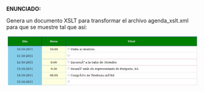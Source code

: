 **ENUNCIADO:**

Genera un documento XSLT para transformar el archivo agenda_xslt.xml para que se muestre tal que así:

![Imagen del resultado esperado](https://raw.githubusercontent.com/sufigueroa87/dam/main/lenguajes_de_marcas/XSLT/ejercicio_0002/agenda_xslt.jpg)

